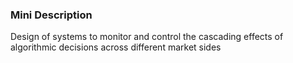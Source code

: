 ### Mini Description

Design of systems to monitor and control the cascading effects of algorithmic decisions across different market sides
